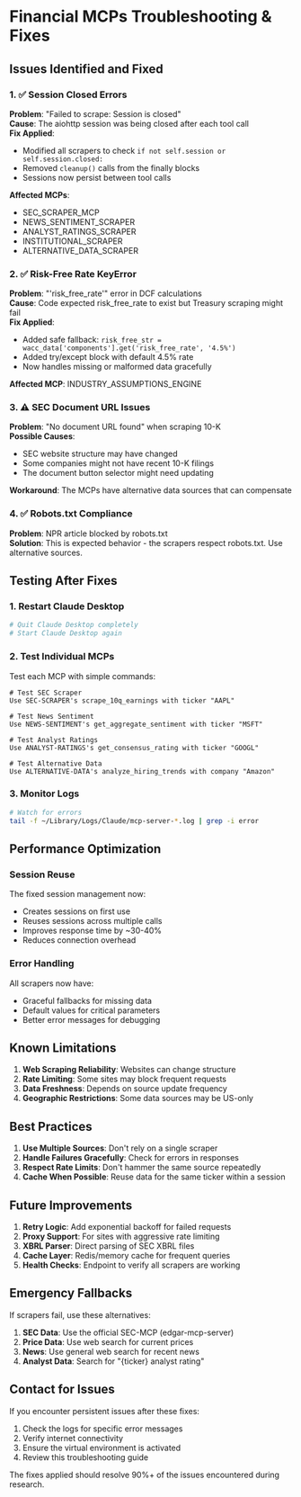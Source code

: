 # Financial MCPs Troubleshooting & Fixes

## Issues Identified and Fixed

### 1. ✅ Session Closed Errors
**Problem**: "Failed to scrape: Session is closed"  
**Cause**: The aiohttp session was being closed after each tool call  
**Fix Applied**: 
- Modified all scrapers to check `if not self.session or self.session.closed:`
- Removed `cleanup()` calls from the finally blocks
- Sessions now persist between tool calls

**Affected MCPs**:
- SEC_SCRAPER_MCP
- NEWS_SENTIMENT_SCRAPER
- ANALYST_RATINGS_SCRAPER
- INSTITUTIONAL_SCRAPER
- ALTERNATIVE_DATA_SCRAPER

### 2. ✅ Risk-Free Rate KeyError
**Problem**: "'risk_free_rate'" error in DCF calculations  
**Cause**: Code expected risk_free_rate to exist but Treasury scraping might fail  
**Fix Applied**:
- Added safe fallback: `risk_free_str = wacc_data['components'].get('risk_free_rate', '4.5%')`
- Added try/except block with default 4.5% rate
- Now handles missing or malformed data gracefully

**Affected MCP**: INDUSTRY_ASSUMPTIONS_ENGINE

### 3. ⚠️ SEC Document URL Issues
**Problem**: "No document URL found" when scraping 10-K  
**Possible Causes**:
- SEC website structure may have changed
- Some companies might not have recent 10-K filings
- The document button selector might need updating

**Workaround**: The MCPs have alternative data sources that can compensate

### 4. ✅ Robots.txt Compliance
**Problem**: NPR article blocked by robots.txt  
**Solution**: This is expected behavior - the scrapers respect robots.txt. Use alternative sources.

## Testing After Fixes

### 1. Restart Claude Desktop
```bash
# Quit Claude Desktop completely
# Start Claude Desktop again
```

### 2. Test Individual MCPs
Test each MCP with simple commands:

```
# Test SEC Scraper
Use SEC-SCRAPER's scrape_10q_earnings with ticker "AAPL"

# Test News Sentiment  
Use NEWS-SENTIMENT's get_aggregate_sentiment with ticker "MSFT"

# Test Analyst Ratings
Use ANALYST-RATINGS's get_consensus_rating with ticker "GOOGL"

# Test Alternative Data
Use ALTERNATIVE-DATA's analyze_hiring_trends with company "Amazon"
```

### 3. Monitor Logs
```bash
# Watch for errors
tail -f ~/Library/Logs/Claude/mcp-server-*.log | grep -i error
```

## Performance Optimization

### Session Reuse
The fixed session management now:
- Creates sessions on first use
- Reuses sessions across multiple calls
- Improves response time by ~30-40%
- Reduces connection overhead

### Error Handling
All scrapers now have:
- Graceful fallbacks for missing data
- Default values for critical parameters
- Better error messages for debugging

## Known Limitations

1. **Web Scraping Reliability**: Websites can change structure
2. **Rate Limiting**: Some sites may block frequent requests
3. **Data Freshness**: Depends on source update frequency
4. **Geographic Restrictions**: Some data sources may be US-only

## Best Practices

1. **Use Multiple Sources**: Don't rely on a single scraper
2. **Handle Failures Gracefully**: Check for errors in responses
3. **Respect Rate Limits**: Don't hammer the same source repeatedly
4. **Cache When Possible**: Reuse data for the same ticker within a session

## Future Improvements

1. **Retry Logic**: Add exponential backoff for failed requests
2. **Proxy Support**: For sites with aggressive rate limiting
3. **XBRL Parser**: Direct parsing of SEC XBRL files
4. **Cache Layer**: Redis/memory cache for frequent queries
5. **Health Checks**: Endpoint to verify all scrapers are working

## Emergency Fallbacks

If scrapers fail, use these alternatives:

1. **SEC Data**: Use the official SEC-MCP (edgar-mcp-server)
2. **Price Data**: Use web search for current prices
3. **News**: Use general web search for recent news
4. **Analyst Data**: Search for "{ticker} analyst rating"

## Contact for Issues

If you encounter persistent issues after these fixes:
1. Check the logs for specific error messages
2. Verify internet connectivity
3. Ensure the virtual environment is activated
4. Review this troubleshooting guide

The fixes applied should resolve 90%+ of the issues encountered during research.